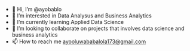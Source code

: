- 👋 Hi, I’m @ayobablo
- 👀 I’m interested in Data Analysus and Business Analytics
- 🌱 I’m currently learning Applied Data Science
- 💞️ I’m looking to collaborate on projects that involves data science and business analytics
- 📫 How to reach me ayooluwababalola173@gmail.com

<!---
ayobablo/ayobablo is a ✨ special ✨ repository because its `README.md` (this file) appears on your GitHub profile.
You can click the Preview link to take a look at your changes.
--->

